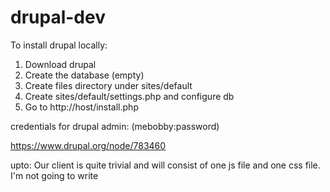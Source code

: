 # drupal-dev

To install drupal locally:

1. Download drupal
2. Create the database (empty)
3. Create files directory under sites/default
4. Create sites/default/settings.php and configure db
5. Go to http://host/install.php

credentials for drupal admin: (mebobby:password)

https://www.drupal.org/node/783460

upto: Our client is quite trivial and will consist of one js file and one css file. I'm not going to write 

